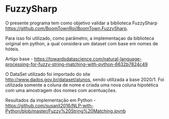 # FuzzySharp
O presente programa tem como objetivo validar a biblioteca FuzzySharp https://github.com/BoomTownRoi/BoomTown.FuzzySharp.

Para isso foi utilizado, como parâmetro, a implementaçao da biblioteca original em python, a qual considera um dataset com base em nomes de hóteis.

Artigo base - https://towardsdatascience.com/natural-language-processing-for-fuzzy-string-matching-with-python-6632b7824c49

O DataSet utilizado foi importado do site http://www.dados.gov.br/dataset/alunos, sendo utilizada a base 2020/1. Foi utilizada somente a coluna de nome e criada uma nova coluna hipotética com uma amostragem dos nomes com acentuações. 

Resultados da implementação em Python - https://github.com/susanli2016/NLP-with-Python/blob/master/Fuzzy%20String%20Matching.ipynb

